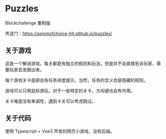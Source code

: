# Puzzles

Blockchallenge 重制版

传送门：https://axiomofchoice-hjt.github.io/puzzles/

## 关于游戏

这是一个解谜游戏，每关都是有独立的规则和玩法，但是并不会直接告诉玩家，需要玩家去发掘出来。

每个游戏关卡底部会有任务进度提示。当然，任务的含义也是隐藏的规则。

游戏可以只用鼠标游玩。对于一些特定的关卡，方向键也会有作用。

关卡难度没有单调性，遇到卡关可以考虑跳过。

## 关于代码

使用 Typescript + Vue3 开发的网页小游戏，没有后端。
